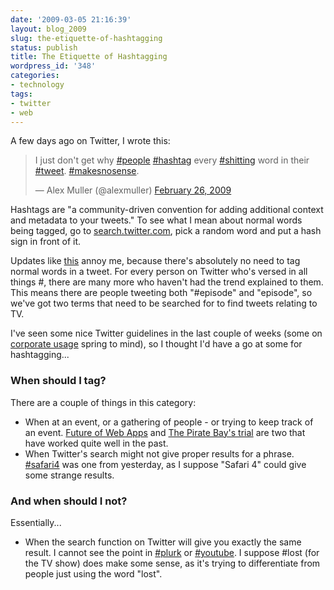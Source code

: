 ```yaml
---
date: '2009-03-05 21:16:39'
layout: blog_2009
slug: the-etiquette-of-hashtagging
status: publish
title: The Etiquette of Hashtagging
wordpress_id: '348'
categories:
- technology
tags:
- twitter
- web
---
```


A few days ago on Twitter, I wrote this:

<blockquote class="twitter-tweet"><p>I just don't get why <a href="https://twitter.com/search/%2523people">#people</a> <a href="https://twitter.com/search/%2523hashtag">#hashtag</a> every <a href="https://twitter.com/search/%2523shitting">#shitting</a> word in their <a href="https://twitter.com/search/%2523tweet">#tweet</a>. <a href="https://twitter.com/search/%2523makesnosense">#makesnosense</a>.</p>&mdash; Alex Muller (@alexmuller) <a href="https://twitter.com/alexmuller/status/1254068954" data-datetime="2009-02-26T15:59:09+00:00">February 26, 2009</a></blockquote>

Hashtags are "a community-driven convention for adding additional context and
metadata to your tweets." To see what I mean about normal words being tagged,
go to [search.twitter.com](http://search.twitter.com/), pick a random word and
put a hash sign in front of it.

Updates like [this](http://twitter.com/Ponx/statuses/1215888455) annoy me,
because there's absolutely no need to tag normal words in a tweet. For every
person on Twitter who's versed in all things #, there are many more who
haven't had the trend explained to them. This means there are people tweeting
both "#episode" and "episode", so we've got two terms that need to be searched
for to find tweets relating to TV.

I've seen some nice Twitter guidelines in the last couple of weeks (some on
[corporate usage](http://www.frankieroberto.com/weblog/1426) spring to mind),
so I thought I'd have a go at some for hashtagging...

### When should I tag?

There are a couple of things in this category:

* When at an event, or a gathering of people - or trying to keep track of an
  event. [Future of Web Apps](http://search.twitter.com/search?q=%23fowa) and
  [The Pirate Bay's trial](http://search.twitter.com/search?q=%2523spectrial)
  are two that have worked quite well in the past.
* When Twitter's search might not give proper results for a phrase.
  [#safari4](http://search.twitter.com/search?q=%2523safari4) was one from
  yesterday, as I suppose "Safari 4" could give some strange results.

### And when should I not?

Essentially...

* When the search function on Twitter will give you exactly the same result. I
  cannot see the point in
  [#plurk](http://search.twitter.com/search?q=%2523plurk) or
  [#youtube](http://search.twitter.com/search?q=%2523youtube). I suppose #lost
  (for the TV show) does make some sense, as it's trying to differentiate from
  people just using the word "lost".
